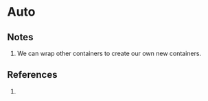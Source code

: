 # Auto

## Notes
1. We can wrap other containers to create our own new containers. 


## References

1. 

